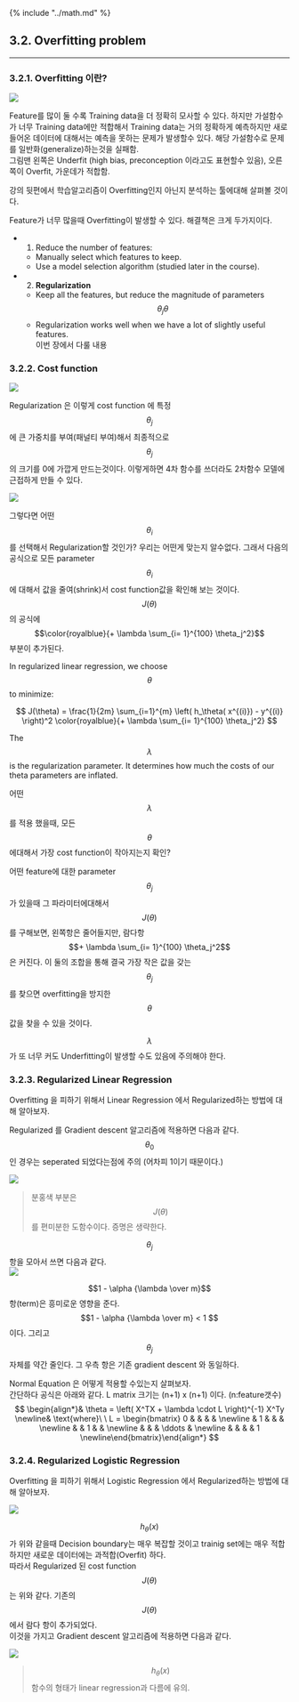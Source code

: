 {% include "../math.md" %}  


## 3.2. Overfitting problem  
---

### 3.2.1. Overfitting 이란?  
![](img/overfit.png)  

Feature를 많이 둘 수록 Training data을 더 정확히 모사할 수 있다.  하지만 가설함수가 너무 Training data에만 적합해서 Training data는 거의 정확하게 예측하지만 새로 들어온 데이터에 대해서는 예측을 못하는 문제가 발생할수 있다.  해당 가설함수로 문제를 일반화(generalize)하는것을 실패함.  
그림맨 왼쪽은 Underfit (high bias, preconception 이라고도 표현할수 있음), 오른쪽이 Overfit, 가운데가 적합함.  

강의 뒷편에서 학습알고리즘이 Overfitting인지 아닌지 분석하는 툴에대해 살펴볼 것이다.   

Feature가 너무 많을때 Overfitting이 발생할 수 있다. 해결책은 크게 두가지이다.   

- 1) Reduce the number of features:  
	- Manually select which features to keep.  
	- Use a model selection algorithm (studied later in the course).  
  
- 2) __Regularization__  
	- Keep all the features, but reduce the magnitude of parameters $$\theta_jθ$$   
	- Regularization works well when we have a lot of slightly useful features.  
	이번 장에서 다룰 내용  
  
### 3.2.2. Cost function  

  

![](img/regularization.png)  

Regularization 은 이렇게 cost function 에 특정$$\theta_j$$에 큰 가중치를 부여(패널티 부여)해서 최종적으로 $$\theta_j$$ 의 크기를 0에 가깝게 만드는것이다. 이렇게하면 4차 함수를 쓰더라도 2차함수 모델에 근접하게 만들 수 있다.   


![](img/cost_regul.png)  

그렇다면 어떤 $$\theta_i$$를 선택해서 Regularization할 것인가? 우리는 어떤게 맞는지 알수없다. 그래서  다음의 공식으로 모든 parameter  $$\theta_i$$에 대해서 값을 줄여(shrink)서 cost function값을 확인해 보는 것이다.  $$J(\theta)$$ 의 공식에 $$\color{royalblue}{+ \lambda \sum_{i= 1}^{100} \theta_j^2}$$ 부분이 추가된다.   

In regularized linear regression, we choose $$\theta$$ to minimize:   

$$
J(\theta) = \frac{1}{2m} \sum_{i=1}^{m} \left( h_\theta( x^{(i)}) - y^{(i)} \right)^2 \color{royalblue}{+ \lambda \sum_{i= 1}^{100} \theta_j^2} 
$$

The $$\lambda$$ is the regularization parameter. It determines how much the costs of our theta parameters are inflated.  

어떤 $$\lambda$$를 적용 했을때, 모든 $$\theta$$에대해서 가장 cost function이 작아지는지 확인?  

어떤 feature에 대한 parameter $$\theta_j$$ 가 있을때 그 파라미터에대해서  $$J(\theta)$$를 구해보면, 왼쪽항은 줄어들지만, 람다항 $$+ \lambda \sum_{i= 1}^{100} \theta_j^2$$은 커진다. 이 둘의 조합을 통해 결국 가장 작은 값을 갖는 $$\theta_j$$ 를 찾으면 overfitting을 방지한 $$\theta$$값을 찾을 수 있을 것이다.   

$$\lambda$$ 가 또 너무 커도 Underfitting이 발생할 수도 있음에 주의해야 한다.  

### 3.2.3. Regularized Linear Regression  

Overfitting 을 피하기 위해서 Linear Regression 에서 Regularized하는 방법에 대해 알아보자.   

Regularized 를 Gradient descent 알고리즘에 적용하면 다음과 같다. $$\theta_0$$인 경우는 seperated 되었다는점에 주의 (어차피 1이기 때문이다.)  

![](img/gd_regul.png)  
> 분홍색 부분은 $$J(\theta)$$를 편미분한 도함수이다. 증명은 생략한다.   

$$\theta_j$$ 항을 모아서 쓰면 다음과 같다.   
![](img/gd_regul2.png)  

$$1 - \alpha {\lambda \over m}$$ 항(term)은 흥미로운 영향을 준다.  $$1 - \alpha {\lambda \over m} < 1 $$ 이다. 그리고  $$\theta_j$$ 자체를 약간 줄인다. 그 우측 항은 기존 gradient descent 와 동일하다.   

Normal Equation 은 어떻게 적용할 수있는지 살펴보자.   
간단하다 공식은 아래와 같다. L matrix 크기는  (n+1) x (n+1) 이다. (n:feature갯수)  
$$
\begin{align*}& \theta = \left( X^TX + \lambda \cdot L \right)^{-1} X^Ty \newline& \text{where}\ \ L = \begin{bmatrix} 0 & & & & \newline & 1 & & & \newline & & 1 & & \newline & & & \ddots & \newline & & & & 1 \newline\end{bmatrix}\end{align*}  
$$


### 3.2.4. Regularized Logistic Regression  

Overfitting 을 피하기 위해서 Logistic Regression 에서  Regularized하는 방법에 대해 알아보자.   

![](img/regularization_logi.png)  

$$h_\theta(x)$$가 위와 같을때 Decision boundary는 매우 복잡할 것이고 trainig set에는 매우 적합하지만 새로운 데이터에는 과적합(Overfit) 하다.    
따라서 Regularized 된 cost function $$J(\theta)$$는 위와 같다. 기존의 $$J(\theta)$$에서 람다 항이 추가되었다.   
이것을 가지고 Gradient descent 알고리즘에 적용하면 다음과 같다.   


![](img/regularization_logi2.png)  
> $$h_\theta(x)$$ 함수의 형태가 linear regression과 다름에 유의.  

​    
